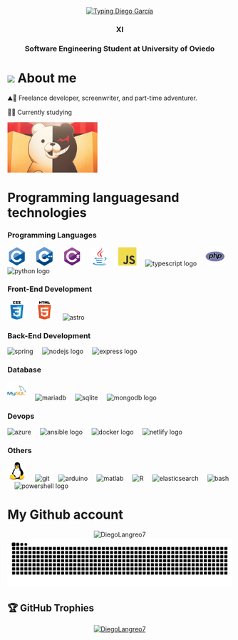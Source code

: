 <p align="center">
  <a href="https://git.io/typing-svg">
    <img src="https://readme-typing-svg.herokuapp.com?font=Inconsolata&size=48&pause=1000&color=FFFFFF&background=0d1117&center=true&vCenter=true&width=500&height=120&lines=Diego+Garc%C3%ADa"alt="Typing Diego García"/>
  </a>
</p>

<h3 align="center">Ⅺ</h3>
<h3 align="center">Software Engineering Student at University of Oviedo</h3>



# <img src="https://cdn-icons-png.flaticon.com/512/3135/3135715.png" width="30"> About me

⛰️🌊 Freelance developer, screenwriter, and part-time adventurer.

📔🔭 Currently studying

<p style="display: flex; gap: 2em" align="center">
  <img src="Multimedia/monokuma.gif" width="40%">
</p>

# Programming languages ​​and technologies

### Programming Languages
<div align="left">
  <img src="https://raw.githubusercontent.com/devicons/devicon/master/icons/c/c-original.svg" alt="c" width="42" height="42" />
  <img width="12" />
  <img src="https://raw.githubusercontent.com/devicons/devicon/master/icons/cplusplus/cplusplus-original.svg" alt="cplusplus" width="42" height="42" />
  <img width="12" />
  <img src="https://raw.githubusercontent.com/devicons/devicon/master/icons/csharp/csharp-original.svg" alt="csharp" width="42" height="42" />
  <img width="12" />
  <img src="https://raw.githubusercontent.com/devicons/devicon/master/icons/java/java-original.svg" alt="java" width="42" height="42" />
  <img width="12" />
  <img src="https://raw.githubusercontent.com/devicons/devicon/master/icons/javascript/javascript-original.svg" alt="javascript" width="42" height="42" />
  <img width="12" />
  <img src="https://cdn.jsdelivr.net/gh/devicons/devicon/icons/typescript/typescript-original.svg" height="40" alt="typescript logo"  />
  <img width="12" />
  <img src="https://raw.githubusercontent.com/devicons/devicon/master/icons/php/php-original.svg" alt="php" width="42" height="42" />
  <img width="12" />
  <img src="https://cdn.jsdelivr.net/gh/devicons/devicon/icons/python/python-original.svg" height="40" alt="python logo"  />
  <img width="12" />
</div>

### Front-End Development
<div align="left">
  <img src="https://raw.githubusercontent.com/devicons/devicon/master/icons/css3/css3-original-wordmark.svg" alt="css3" width="42" height="42" />
  <img width="12" />
  <img src="https://raw.githubusercontent.com/devicons/devicon/master/icons/html5/html5-original-wordmark.svg" alt="html5" width="42" height="42" />
  <img width="12" />
  <img src="https://cdn.jsdelivr.net/npm/simple-icons@v10/icons/astro.svg" alt="astro" width="42" height="42" />
</div>


### Back-End Development
<div align="left">
  <img src="https://www.vectorlogo.zone/logos/springio/springio-icon.svg" alt="spring" width="42" height="42" /> 
  <img width="12" />
  <img src="https://cdn.jsdelivr.net/gh/devicons/devicon/icons/nodejs/nodejs-original.svg" height="40" alt="nodejs logo"  />
  <img width="12" />
  <img src="https://cdn.jsdelivr.net/gh/devicons/devicon/icons/express/express-original.svg" height="40" alt="express logo"  />
</div>

### Database
<div align="left">
  <img src="https://raw.githubusercontent.com/devicons/devicon/master/icons/mysql/mysql-original-wordmark.svg" alt="mysql" width="42" height="42" />
  <img width="12" />
  <img src="https://www.vectorlogo.zone/logos/mariadb/mariadb-icon.svg" alt="mariadb" width="42" height="42" />
  <img width="12" />
  <img src="https://www.vectorlogo.zone/logos/sqlite/sqlite-icon.svg" alt="sqlite" width="42" height="42" />
  <img width="12" />
  <img src="https://cdn.jsdelivr.net/gh/devicons/devicon/icons/mongodb/mongodb-original.svg" height="40" alt="mongodb logo"  />
</div>

### Devops
<div align="left">
  <img src="https://www.vectorlogo.zone/logos/microsoft_azure/microsoft_azure-icon.svg" alt="azure" width="42" height="42" />
  <img width="12" />
  <img src="https://cdn.jsdelivr.net/gh/devicons/devicon/icons/ansible/ansible-original.svg" height="40" alt="ansible logo"  />
  <img width="12" />
  <img src="https://cdn.simpleicons.org/docker/2496ED" height="40" alt="docker logo"  />
  <img width="12" />
  <img src="https://cdn.simpleicons.org/netlify/00C7B7" height="40" alt="netlify logo" />
</div>


### Others
<div align="left">
  <img src="https://raw.githubusercontent.com/devicons/devicon/master/icons/linux/linux-original.svg" alt="linux" width="42" height="42" />
  <img width="12" />
  <img src="https://www.vectorlogo.zone/logos/git-scm/git-scm-icon.svg" alt="git" width="42" height="42" />
  <img width="12" />
  <img src="https://cdn.worldvectorlogo.com/logos/arduino-1.svg" alt="arduino" width="42" height="42" />
  <img width="12" />
  <img src="https://upload.wikimedia.org/wikipedia/commons/2/21/Matlab_Logo.png" alt="matlab" width="42" height="42" />
  <img width="12" />
  <img src="https://www.r-project.org/logo/Rlogo.svg" alt="R" width="42" height="42" />
  <img width="12" />
  <img src="https://www.vectorlogo.zone/logos/elastic/elastic-icon.svg" alt="elasticsearch" width="42" height="42" />
  <img width="12" />
  <img src="https://www.vectorlogo.zone/logos/gnu_bash/gnu_bash-icon.svg" alt="bash" width="42" height="42" />
  <img width="12" />
  <img src="https://skillicons.dev/icons?i=powershell" height="40" alt="powershell logo"  />
</div>

# My Github account

<div align="center">
  <img src="https://komarev.com/ghpvc/?username=DiegoLangreo7&label=Profile%20views&color=c40000&style=flat" alt="DiegoLangreo7" />
</div>

<div align="center">
  <picture>
    <source media="(prefers-color-scheme: dark)" srcset="https://raw.githubusercontent.com/diegolangreo7/diegolangreo7/output/github-snake-dark.svg" />
    <source media="(prefers-color-scheme: light)" srcset="https://raw.githubusercontent.com/diegolangreo7/diegolangreo7/output/github-snake.svg" />
    <img alt="github-snake" src="https://raw.githubusercontent.com/diegolangreo7/diegolangreo7/output/github-snake.svg" />
  </picture>
</div>

## 🏆 GitHub Trophies
<p align="center"> 
  <a href="https://github.com/ryo-ma/github-profile-trophy">
    <img src="https://github-profile-trophy.vercel.app/?username=DiegoLangreo7&theme=darkhub&row=1&no-frame=true&no-bg=false&margin-h=4&margin-w=4"alt="DiegoLangreo7" />
  </a>
</p>
